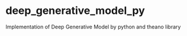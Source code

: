 deep_generative_model_py
========================

Implementation of Deep Generative Model by python and theano library
